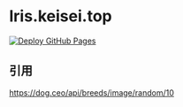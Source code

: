 # lris.keisei.top

[![Deploy GitHub Pages](https://github.com/keisei77/lris/actions/workflows/deploy.yml/badge.svg)](https://github.com/keisei77/lris/actions/workflows/deploy.yml)

## 引用

<https://dog.ceo/api/breeds/image/random/10>
